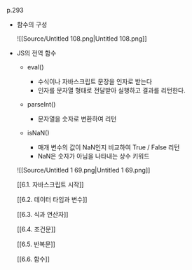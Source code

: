 p.293
- 함수의 구성
    
    ![[Source/Untitled 108.png|Untitled 108.png]]
    
  
- JS의 전역 함수
    
    - eval()
        
        - 수식이나 자바스크립트 문장을 인자로 받는다
        - 인자를 문자열 형태로 전달받아 실행하고 결과를 리턴한다.
        
          
        
    - parseInt()
        - 문자열을 숫자로 변환하여 리턴
    
      
    
    - isNaN()
        
        - 매개 변수의 값이 NaN인지 비교하여 True / False 리턴
        - NaN은 숫자가 아님을 나타내는 상수 키워드
        
          
        
    
    ![[Source/Untitled 1 69.png|Untitled 1 69.png]]
    
    [[6.1. 자바스크립트 시작]]
    
    [[6.2. 데이터 타입과 변수]]
    
    [[6.3. 식과 연산자]]
    
    [[6.4. 조건문]]
    
    [[6.5. 반복문]]
    
    [[6.6. 함수]]